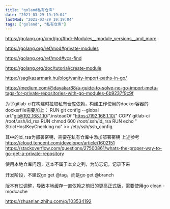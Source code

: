 ```yaml
---
title: "goland私有仓库"
date: "2021-03-29 19:19:04"
lastMod: "2021-03-29 19:19:04"
tags: ["goland", "私有仓库"]
---
```


https://golang.org/cmd/go/#hdr-Modules__module_versions__and_more

https://golang.org/ref/mod#private-modules

https://golang.org/ref/mod#vcs-find

https://golang.org/doc/tutorial/create-module

https://sagikazarmark.hu/blog/vanity-import-paths-in-go/

https://medium.com/@dayakar88/a-guide-to-solve-no-go-import-meta-tags-for-private-repositories-with-go-modules-6b9237f9c9f

为了gitlab-ci在构建时拉取私有仓库依赖，构建工作使用的docker容器的dockerfile需要加上：
RUN git config --global url."git@192.168.1.10:".insteadOf "https://192.168.1.10/"
COPY gitlab-ci /root/.ssh/id_rsa
RUN chmod 600 /root/.ssh/id_rsa
RUN echo "    StrictHostKeyChecking no" >> /etc/ssh/ssh_config

其中的id_rsa为部署密钥，需要在私有仓库中添加部署密钥
上述参考
https://cloud.tencent.com/developer/article/1602151
https://stackoverflow.com/questions/27500861/whats-the-proper-way-to-go-get-a-private-repository

使用本地仓库问题，这本不属于本文之列，为防忘记，记录下来

开发阶段，不建议go get @tag，而是go get @branch

版本有过调整，导致本地缓存一直依赖之前旧的更高正式版，需要使用go clean -modcache

https://zhuanlan.zhihu.com/p/103534192